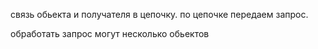 связь обьекта и получателя в цепочку.
по цепочке передаем запрос.

обработать запрос могут несколько обьектов